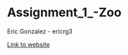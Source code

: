 # Assignment_1_-Zoo

Eric Gonzalez - ericrg3

[Link to website](https://ericrg3.github.io/Assignment_1_-Zoo/)
